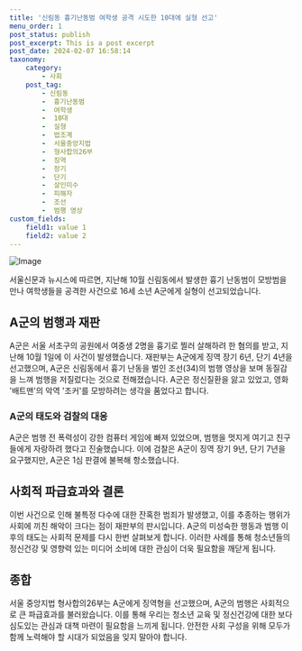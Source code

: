 ```yaml
---
title: '신림동 흉기난동범 여학생 공격 시도한 10대에 실형 선고'
menu_order: 1
post_status: publish
post_excerpt: This is a post excerpt
post_date: 2024-02-07 16:58:14
taxonomy:
    category:
        - 사회
    post_tag:
        - 신림동
        -  흉기난동범
        -  여학생
        -  10대
        -  실형
        -  법조계
        -  서울중앙지법
        -  형사합의26부
        -  징역
        -  장기
        -  단기
        -  살인미수
        -  피해자
        -  조선
        -  범행 영상
custom_fields:
    field1: value 1
    field2: value 2
---
```


![Image](https://imgnews.pstatic.net/image/020/2024/02/07/0003547054_001_20240207153001059.jpg?type=w647)


서울신문과 뉴시스에 따르면, 지난해 10월 신림동에서 발생한 흉기 난동범이 모방범을 만나 여학생들을 공격한 사건으로 16세 소년 A군에게 실형이 선고되었습니다.

## A군의 범행과 재판
A군은 서울 서초구의 공원에서 여중생 2명을 흉기로 찔러 살해하려 한 혐의를 받고, 지난해 10월 1일에 이 사건이 발생했습니다. 재판부는 A군에게 징역 장기 6년, 단기 4년을 선고했으며, A군은 신림동에서 흉기 난동을 벌인 조선(34)의 범행 영상을 보며 동질감을 느껴 범행을 저질렀다는 것으로 전해졌습니다. A군은 정신질환을 앓고 있었고, 영화 '배트맨'의 악역 '조커'를 모방하려는 생각을 품었다고 합니다.

### A군의 태도와 검찰의 대응
A군은 범행 전 폭력성이 강한 컴퓨터 게임에 빠져 있었으며, 범행을 멋지게 여기고 친구들에게 자랑하려 했다고 진술했습니다. 이에 검찰은 A군이 징역 장기 9년, 단기 7년을 요구했지만, A군은 1심 판결에 불복해 항소했습니다.

## 사회적 파급효과와 결론
이번 사건으로 인해 불특정 다수에 대한 잔혹한 범죄가 발생했고, 이를 추종하는 행위가 사회에 끼친 해악이 크다는 점이 재판부의 판시입니다. A군의 미성숙한 행동과 범행 이후의 태도는 사회적 문제를 다시 한번 살펴보게 합니다. 이러한 사례를 통해 청소년들의 정신건강 및 영향력 있는 미디어 소비에 대한 관심이 더욱 필요함을 깨닫게 됩니다.

## 종합
서울 중앙지법 형사합의26부는 A군에게 징역형을 선고했으며, A군의 범행은 사회적으로 큰 파급효과를 불러왔습니다. 이를 통해 우리는 청소년 교육 및 정신건강에 대한 보다 심도있는 관심과 대책 마련이 필요함을 느끼게 됩니다. 안전한 사회 구성을 위해 모두가 함께 노력해야 할 시대가 되었음을 잊지 말아야 합니다.
